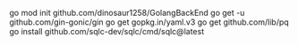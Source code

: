 go mod init github.com/dinosaur1258/GolangBackEnd
go get -u github.com/gin-gonic/gin
go get gopkg.in/yaml.v3
go get github.com/lib/pq
go install github.com/sqlc-dev/sqlc/cmd/sqlc@latest
